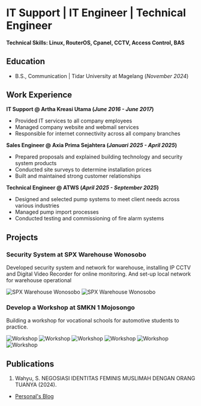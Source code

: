 # IT Support | IT Engineer | Technical Engineer

#### Technical Skills: Linux, RouterOS, Cpanel, CCTV, Access Control, BAS

## Education 					        		
- B.S., Communication | Tidar University at Magelang (_November 2024_)

## Work Experience
**IT Support @ Artha Kreasi Utama (_June 2016 - June 2017_)**
- Provided IT services to all company employees
- Managed company website and webmail services
- Responsible for internet connectivity across all company branches

**Sales Engineer @ Axia Prima Sejahtera (_Januari 2025 - April 2025_)**
- Prepared proposals and explained building technology and security system products
- Conducted site surveys to determine installation prices
- Built and maintained strong customer relationships

**Technical Engineer @ ATWS (_April 2025 - September 2025_)**
- Designed and selected pump systems to meet client needs across various industries
- Managed pump import processes
- Conducted testing and commissioning of fire alarm systems

## Projects
### Security System at SPX Warehouse Wonosobo

Developed security system and network for warehouse, installing IP CCTV and Digital Video Recorder for online monitoring. And set-up local network for warehouse operational

![SPX Warehouse Wonosobo](/assets/img/spx1.png) ![SPX Warehouse Wonosobo](/assets/img/spx2.png)

### Develop a Workshop at SMKN 1 Mojosongo

Building a workshop for vocational schools for automotive students to practice.

![Workshop](/assets/img/abeng6.jpg) ![Workshop](/assets/img/abeng2.jpg) ![Workshop](/assets/img/abeng3.jpg) ![Workshop](/assets/img/abeng4.jpg) ![Workshop](/assets/img/abeng5.jpg) ![Workshop](/assets/img/abeng.jpg)

## Publications
1. Wahyu, S. NEGOSIASI IDENTITAS FEMINIS MUSLIMAH DENGAN ORANG TUANYA (2024).
- [Personal's Blog](https://tumblr.com/penulis)
